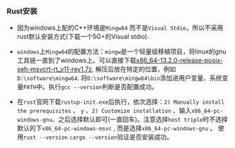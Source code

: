 ### Rust安装

* 因为windows上配的C++环境是`Mingw64` 而不是`Visual Stdio`，所以不采用rust默认安装方式(下载一个5G+的Visual stdio).

* `windows`上`Mingw64`的配置方法：`mingw`是一个轻量级移植项目，将linux的gnu工具链一直到了windows上。可以直接下载[x86_64-13.2.0-release-posix-seh-msvcrt-rt_v11-rev1.7z](https://github.com/niXman/mingw-builds-binaries/releases),  解压后放在特定的位置，例如`D:\software\mingw64`. 将`D:\software\mingw64\bin`添加进用户变量、系统变量`PATH`中。执行`gcc --version`判断是否配置成功。

* 在`rust`官网下载`rustup-init.exe`后执行，依次选择：`2) Manually install the prerequisites` 、 `y` 、`2) Customize installation` 、输入`x86_64-pc-windows-gnu`、之后选择默认即可(一直回车)。注意选择`host triple`时不选择默认的下`x86_64-pc-windows-msvc` , 而是选择`x86_64-pc-windows-gnu` 。 使用`rust --version`    `cargo --version`验证是否安装成功。
































